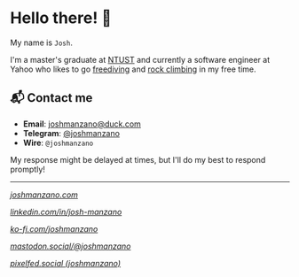 # Hello there! 👋

My name is `Josh`. 

I'm a master's graduate at [NTUST](https://en.wikipedia.org/wiki/National_Taiwan_University_of_Science_and_Technology) and currently a software engineer at Yahoo who likes to go [freediving](https://en.wikipedia.org/wiki/Freediving) and [rock climbing](https://en.wikipedia.org/wiki/Top_rope_climbing) in my free time.

## 📬 Contact me

- **Email**: [joshmanzano@duck.com](mailto:joshmanzano@duck.com)
- **Telegram**: [@joshmanzano](https://t.me/joshmanzano)
- **Wire**: `@joshmanzano`

My response might be delayed at times, but I'll do my best to respond promptly!

---

[*joshmanzano.com*](https://joshmanzano.com)

[*linkedin.com/in/josh-manzano*](https://www.linkedin.com/in/josh-manzano/)

[*ko-fi.com/joshmanzano*](https://ko-fi.com/joshmanzano)

[*mastodon.social/@joshmanzano*](https://mastodon.social/@joshmanzano)

[*pixelfed.social (joshmanzano)*](https://pixelfed.social/i/web/profile/647160057461708957)
